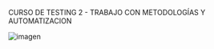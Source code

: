 CURSO DE TESTING 2 - TRABAJO CON METODOLOGÍAS Y AUTOMATIZACION

![imagen](https://github.com/user-attachments/assets/03424d48-7896-4e54-8551-f9879b88ce43)
